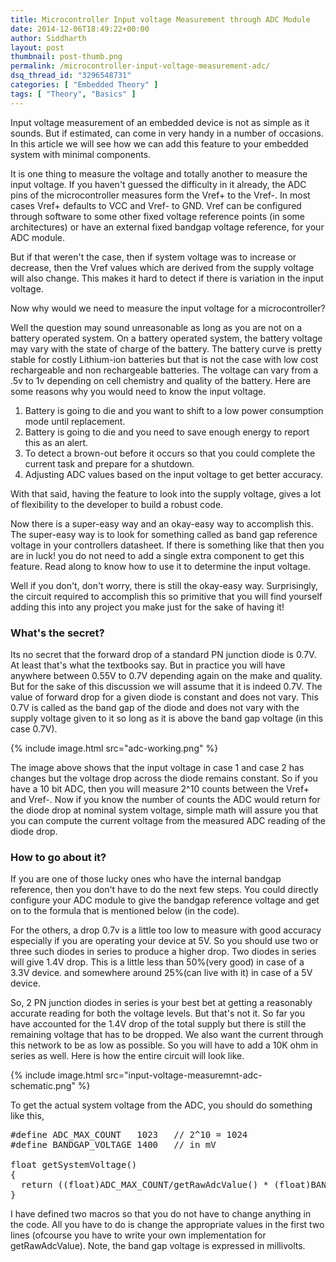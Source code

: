 ```yaml
---
title: Microcontroller Input voltage Measurement through ADC Module
date: 2014-12-06T18:49:22+00:00
author: Siddharth
layout: post
thumbnail: post-thumb.png
permalink: /microcontroller-input-voltage-measurement-adc/
dsq_thread_id: "3296548731"
categories: [ "Embedded Theory" ]
tags: [ "Theory", "Basics" ]
---
```


Input voltage measurement of an embedded device is not as simple as it sounds. But if estimated, can come in very handy in a number of occasions. In this article we will see how we can add this feature to your embedded system with minimal components.

It is one thing to measure the voltage and totally another to measure the input voltage. If you haven't guessed the difficulty in it already, the ADC pins of the microcontroller measures form the Vref+ to the Vref-. In most cases Vref+ defaults to VCC and Vref- to GND. Vref can be configured through software to some other fixed voltage reference points (in some architectures) or have an external fixed bandgap voltage reference, for your ADC module.

But if that weren't the case, then if system voltage was to increase or decrease, then the Vref values which are derived from the supply voltage will also change. This makes it hard to detect if there is variation in the input voltage.

Now why would we need to measure the input voltage for a microcontroller?

Well the question may sound unreasonable as long as you are not on a battery operated system. On a battery operated system, the battery voltage may vary with the state of charge of the battery. The battery curve is pretty stable for costly Lithium-ion batteries but that is not the case with low cost rechargeable and non rechargeable batteries. The voltage can vary from a .5v to 1v depending on cell chemistry and quality of the battery. Here are some reasons why you would need to know the input voltage.

  1. Battery is going to die and you want to shift to a low power consumption mode until replacement.
  2. Battery is going to die and you need to save enough energy to report this as an alert.
  3. To detect a brown-out before it occurs so that you could complete the current task and prepare for a shutdown.
  4. Adjusting ADC values based on the input voltage to get better accuracy.

With that said, having the feature to look into the supply voltage, gives a lot of flexibility to the developer to build a robust code.

Now there is a super-easy way and an okay-easy way to accomplish this. The super-easy way is to look for something called as band gap reference voltage in your controllers datasheet. If there is something like that then you are in luck! you do not need to add a single extra component to get this feature. Read along to know how to use it to determine the input voltage.

Well if you don't, don't worry, there is still the okay-easy way. Surprisingly, the circuit required to accomplish this so primitive that you will find yourself adding this into any project you make just for the sake of having it!

### What's the secret?

Its no secret that the forward drop of a standard PN junction diode is 0.7V. At least that's what the textbooks say. But in practice you will have anywhere between 0.55V to 0.7V depending again on the make and quality. But for the sake of this discussion we will assume that it is indeed 0.7V. The value of forward drop for a given diode is constant and does not vary. This 0.7V is called as the band gap of the diode and does not vary with the supply voltage given to it so long as it is above the band gap voltage (in this case 0.7V).

{% include image.html src="adc-working.png" %}

The image above shows that the input voltage in case 1 and case 2 has changes but the voltage drop across the diode remains constant. So if you have a 10 bit ADC, then you will measure 2^10 counts between the Vref+ and Vref-. Now if you know the number of counts the ADC would return for the diode drop at nominal system voltage, simple math will assure you that you can compute the current voltage from the measured ADC reading of the diode drop.

### How to go about it?

If you are one of those lucky ones who have the internal bandgap reference, then you don't have to do the next few steps. You could directly configure your ADC module to give the bandgap reference voltage and get on to the formula that is mentioned below (in the code).

For the others, a drop 0.7v is a little too low to measure with good accuracy especially if you are operating your device at 5V. So you should use two or three such diodes in series to produce a higher drop. Two diodes in series will give 1.4V drop. This is a little less than 50%(very good) in case of a 3.3V device. and somewhere around 25%(can live with it) in case of a 5V device.

So, 2 PN junction diodes in series is your best bet at getting a reasonably accurate reading for both the voltage levels. But that's not it. So far you have accounted for the 1.4V drop of the total supply but there is still the remaining voltage that has to be dropped. We also want the current through this network to be as low as possible. So you will have to add a 10K ohm in series as well. Here is how the entire circuit will look like.

{% include image.html src="input-voltage-measuremnt-adc-schematic.png" %}

To get the actual system voltage from the ADC, you should do something like this,

<pre class="lang:c decode:true">
#define ADC_MAX_COUNT   1023   // 2^10 = 1024
#define BANDGAP_VOLTAGE 1400   // in mV

float getSystemVoltage()
{
  return ((float)ADC_MAX_COUNT/getRawAdcValue() * (float)BANDGAP_VOLTAGE);
}
</pre>

I have defined two macros so that you do not have to change anything in the code. All you have to do is change the appropriate values in the first two lines (ofcourse you have to write your own implementation for getRawAdcValue). Note, the band gap voltage is expressed in millivolts.

